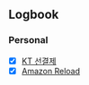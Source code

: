 

## Logbook
### Personal
- [x] [KT 선결제](things:///show?id=EaxFbmDjge9cnHzC7WQw6M)
- [x] [Amazon Reload](things:///show?id=NUMSnLesW8fCBs3HBqQZH9)